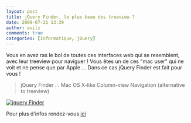 ```yaml
---
layout: post
title: jQuery Finder, le plus beau des treeview ?
date: 2009-07-21 13:39
author: evilz
comments: true
categories: [Informatique, jQuery]
---
```

Vous en avez ras le bol de toutes ces interfaces web qui se resemblent, avec leur treeview pour naviguer ! Vous êtes un de ces "mac user" qui ne voit et ne pense que par Apple ... Dans ce cas jQuery Finder est fait pour vous !
> jQuery Finder .:. Mac OS X-like Column-view Navigation (alternative to treeview)

[![jquery Finder](https://farm4.static.flickr.com/3421/3741832715_bcabc6b389_o.png)](https://www.flickr.com/photos/evilznet/3741832715/ "jquery Finder de evilz, sur Flickr")

Pour plus d'infos rendez-vous [ici](http://www.nicolas.rudas.info/jquery/finder/)